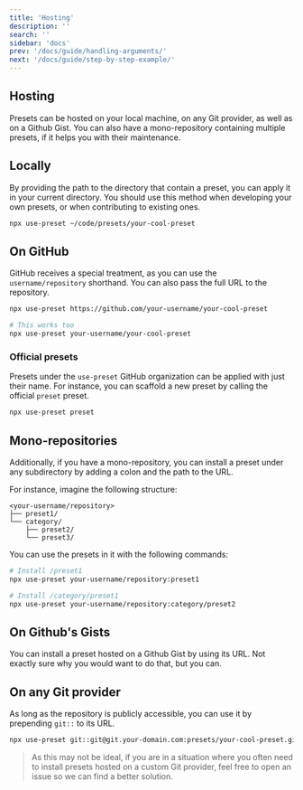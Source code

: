 ```yaml
---
title: 'Hosting'
description: ''
search: ''
sidebar: 'docs'
prev: '/docs/guide/handling-arguments/'
next: '/docs/guide/step-by-step-example/'
---
```


## Hosting

Presets can be hosted on your local machine, on any Git provider, as well as on a Github Gist. You can also have a mono-repository containing multiple presets, if it helps you with their maintenance.

## Locally

By providing the path to the directory that contain a preset, you can apply it in your current directory. You should use this method when developing your own presets, or when contributing to existing ones.

```bash
npx use-preset ~/code/presets/your-cool-preset
```

## On GitHub

GitHub receives a special treatment, as you can use the `username/repository` shorthand. You can also pass the full URL to the repository.

```bash
npx use-preset https://github.com/your-username/your-cool-preset

# This works too
npx use-preset your-username/your-cool-preset
```

### Official presets

Presets under the `use-preset` GitHub organization can be applied with just their name. For instance, you can scaffold a new preset by calling the official `preset` preset.

```bash
npx use-preset preset
```

## Mono-repositories

Additionally, if you have a mono-repository, you can install a preset under any subdirectory by adding a colon and the path to the URL.

For instance, imagine the following structure:

```
<your-username/repository>
├── preset1/
└── category/
    ├── preset2/
    └── preset3/
```

You can use the presets in it with the following commands:

```bash
# Install /preset1
npx use-preset your-username/repository:preset1

# Install /category/preset1
npx use-preset your-username/repository:category/preset2
```

## On Github's Gists

You can install a preset hosted on a Github Gist by using its URL. Not exactly sure why you would want to do that, but you can.

## On any Git provider

As long as the repository is publicly accessible, you can use it by prepending `git::` to its URL.

```bash
npx use-preset git::git@git.your-domain.com:presets/your-cool-preset.git
```

> As this may not be ideal, if you are in a situation where you often need to install presets hosted on a custom Git provider, feel free to open an issue so we can find a better solution.
